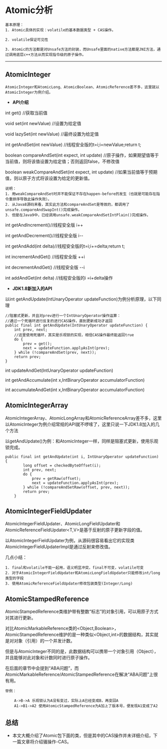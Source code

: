 # Atomic分析

	基本原理：
	1. Atomic具体的实现：volatile的基本数据类型 + CAS操作。

	2. volatile保证可见性

	3. Atomic的方法都是对Unsafe方法的封装，而Unsafe里面的native方法都是JNI方法，通过调用底层c++方法从而实现指令级的原子操作。

- - - 

## AtomicInteger

	AtomicInteger和AtomicLong、AtomicBoolean、AtomicReference差不多，这里就以AtomicInteger为例介绍。

+ **API介绍**

int get() //获取当前值

void set(int newValue) //设置为给定值

void lazySet(int newValue) //最终设置为给定值

int getAndSet(int newValue) //线程安全版的t=i;i=newValue;return t;

boolean compareAndSet(int expect, int update) //原子操作，如果期望值等于当前值，则将该值设置为给定值；否则返回false，不修改值

boolean weakCompareAndSet(int expect, int update) //如果当前值等于预期值，则以原子方式将该设置为给定的更新值。
	
	说明：
	1. 用weakCompareAndSet时并不能保证不存在happen-before的发生（也就是可能存在指令重排序导致此操作失败）。
	2. 从Java8源码来看，其实此方法和compareAndSet是等效的，都调用了unsafe.compareAndSwapInt()完成操作。
	3. 但是在Java9中，已经调用unsafe.weakCompareAndSetIntPlain()完成操作。

int getAndIncrement()//线程安全版 i++

int getAndDecrement()//线程安全版 i--

int getAndAdd(int delta)//线程安全版的t=i;i+=delta;return t;

int incrementAndGet() //线程安全版 ++i

int decrementAndGet() //线程安全版 --i

int addAndGet(int delta) //线程安全版的i =i+delta操作

+ **JDK1.8新加入的API**

以int getAndUpdate(IntUnaryOperator updateFunction)为例分析原理，以下同理

	//阻塞式更新，并且对prev进行一个IntUnaryOperator操作运算：
	//通过一个死循环进行反复的进行CAS操作，直到更新成功才返回
	public final int getAndUpdate(IntUnaryOperator updateFunction) {
        int prev, next;
		//这里使用死循环，其实是乐观锁的实现，相信CAS操作最终能返回true
        do {
            prev = get();
            next = updateFunction.applyAsInt(prev);
        } while (!compareAndSet(prev, next));
        return prev;
    }

int updateAndGet(IntUnaryOperator updateFunction)

int getAndAccumulate(int x,IntBinaryOperator accumulatorFunction)

int accumulateAndGet(int x,IntBinaryOperator accumulatorFunction)

## AtomicIntegerArray

AtomicIntegerArray、AtomicLongArray和AtomicReferenceArray差不多，这里以AtomicInteger为例介绍常规的API就不啰嗦了，这里只说一下JDK1.8加入的几个方法

以getAndUpdate()为例：和AtomicInteger一样，同样是阻塞式更新，使用乐观锁完成。

	public final int getAndUpdate(int i, IntUnaryOperator updateFunction) {
	        long offset = checkedByteOffset(i);
	        int prev, next;
	        do {
	            prev = getRaw(offset);
	            next = updateFunction.applyAsInt(prev);
	        } while (!compareAndSetRaw(offset, prev, next));
	        return prev;
	    }

## AtomicIntegerFieldUpdater<T>

AtomicIntegerFieldUpdater<T>、AtomicLongFieldUpdater<T>和AtomicReferenceFieldUpdater<T,V>是基于反射的原子更新字段的值。

以AtomicIntegerFieldUpdater为例，从源码很容易看出它的实现类AtomicIntegerFieldUpdaterImpl是通过反射来修改值。

几点小结：

	1. final和volatile不能一起用，语义明显冲突，final不可变，volatile可变
	2. 对于AtomicIntegerFieldUpdater和AtomicLongFieldUpdater只能修改int/long类型的字段
	3. 使用AtomicReferenceFieldUpdater修改包装类型(Integer/Long)


## AtomicStampedReference

AtomicStampedReference类维护带有整数“标志”的对象引用，可以用原子方式对其进行更新。

对比AtomicMarkableReference类的<Object,Boolean>，AtomicStampedReference维护的是一种类似<Object,int>的数据结构，其实就是对对象（引用）的一个并发计数。


但是与AtomicInteger不同的是，此数据结构可以携带一个对象引用（Object），并且能够对此对象和计数同时进行原子操作。

在后面的章节中会提到“ABA问题”，而AtomicMarkableReference/AtomicStampedReference在解决“ABA问题”上很有用。

	举例：

		A->B->A 乐观锁认为A没有变过，实际上A已经变成B，再变回A
		A1->B1->A2 使用AtomicStampedReference为A加上了版本号，便发现A1变成了A2

## 总结

+ 本文大概介绍了Atomic包下面的类，但是其中的CAS操作并未详细介绍，下一篇文章将介绍骚操作-CAS。
